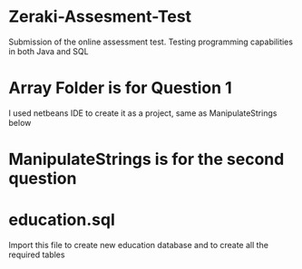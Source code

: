 # Zeraki-Assesment-Test
Submission of the online assessment test. Testing programming capabilities in both Java and SQL
# Array Folder is for Question 1
I used netbeans IDE to create it as a project, same as ManipulateStrings below
# ManipulateStrings is for the second question
# education.sql 
Import this file to create new education database and to create all the required tables
